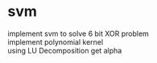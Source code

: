 # svm
implement svm to solve 6 bit XOR problem<br>
implement polynomial kernel<br>
using LU Decomposition get alpha<br>
